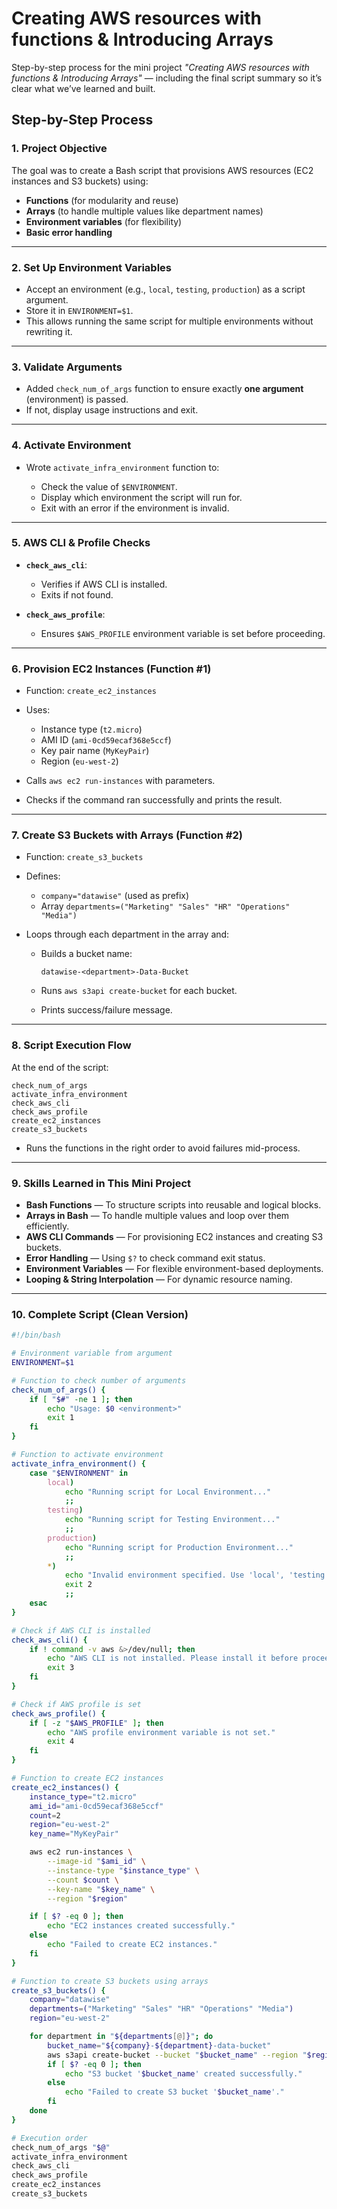 # Creating AWS resources with functions &amp; Introducing Arrays

Step-by-step process for the mini project *"Creating AWS resources with functions & Introducing Arrays"* — including the final script summary so it’s clear what we’ve learned and built.


## **Step-by-Step Process**

### **1. Project Objective**

The goal was to create a Bash script that provisions AWS resources (EC2 instances and S3 buckets) using:

* **Functions** (for modularity and reuse)
* **Arrays** (to handle multiple values like department names)
* **Environment variables** (for flexibility)
* **Basic error handling**

---

### **2. Set Up Environment Variables**

* Accept an environment (e.g., `local`, `testing`, `production`) as a script argument.
* Store it in `ENVIRONMENT=$1`.
* This allows running the same script for multiple environments without rewriting it.

---

### **3. Validate Arguments**

* Added `check_num_of_args` function to ensure exactly **one argument** (environment) is passed.
* If not, display usage instructions and exit.

---

### **4. Activate Environment**

* Wrote `activate_infra_environment` function to:

  * Check the value of `$ENVIRONMENT`.
  * Display which environment the script will run for.
  * Exit with an error if the environment is invalid.

---

### **5. AWS CLI & Profile Checks**

* **`check_aws_cli`**:

  * Verifies if AWS CLI is installed.
  * Exits if not found.
* **`check_aws_profile`**:

  * Ensures `$AWS_PROFILE` environment variable is set before proceeding.

---

### **6. Provision EC2 Instances (Function #1)**

* Function: `create_ec2_instances`
* Uses:

  * Instance type (`t2.micro`)
  * AMI ID (`ami-0cd59ecaf368e5ccf`)
  * Key pair name (`MyKeyPair`)
  * Region (`eu-west-2`)
* Calls `aws ec2 run-instances` with parameters.
* Checks if the command ran successfully and prints the result.

---

### **7. Create S3 Buckets with Arrays (Function #2)**

* Function: `create_s3_buckets`
* Defines:

  * `company="datawise"` (used as prefix)
  * Array `departments=("Marketing" "Sales" "HR" "Operations" "Media")`
* Loops through each department in the array and:

  * Builds a bucket name:

    ```
    datawise-<department>-Data-Bucket
    ```
  * Runs `aws s3api create-bucket` for each bucket.
  * Prints success/failure message.

---

### **8. Script Execution Flow**

At the end of the script:

```
check_num_of_args
activate_infra_environment
check_aws_cli
check_aws_profile
create_ec2_instances
create_s3_buckets
```

* Runs the functions in the right order to avoid failures mid-process.

---

### **9. Skills Learned in This Mini Project**

* **Bash Functions** — To structure scripts into reusable and logical blocks.
* **Arrays in Bash** — To handle multiple values and loop over them efficiently.
* **AWS CLI Commands** — For provisioning EC2 instances and creating S3 buckets.
* **Error Handling** — Using `$?` to check command exit status.
* **Environment Variables** — For flexible environment-based deployments.
* **Looping & String Interpolation** — For dynamic resource naming.

---

### **10. Complete Script (Clean Version)**

```bash
#!/bin/bash

# Environment variable from argument
ENVIRONMENT=$1

# Function to check number of arguments
check_num_of_args() {
    if [ "$#" -ne 1 ]; then
        echo "Usage: $0 <environment>"
        exit 1
    fi
}

# Function to activate environment
activate_infra_environment() {
    case "$ENVIRONMENT" in
        local)
            echo "Running script for Local Environment..."
            ;;
        testing)
            echo "Running script for Testing Environment..."
            ;;
        production)
            echo "Running script for Production Environment..."
            ;;
        *)
            echo "Invalid environment specified. Use 'local', 'testing', or 'production'."
            exit 2
            ;;
    esac
}

# Check if AWS CLI is installed
check_aws_cli() {
    if ! command -v aws &>/dev/null; then
        echo "AWS CLI is not installed. Please install it before proceeding."
        exit 3
    fi
}

# Check if AWS profile is set
check_aws_profile() {
    if [ -z "$AWS_PROFILE" ]; then
        echo "AWS profile environment variable is not set."
        exit 4
    fi
}

# Function to create EC2 instances
create_ec2_instances() {
    instance_type="t2.micro"
    ami_id="ami-0cd59ecaf368e5ccf"
    count=2
    region="eu-west-2"
    key_name="MyKeyPair"

    aws ec2 run-instances \
        --image-id "$ami_id" \
        --instance-type "$instance_type" \
        --count $count \
        --key-name "$key_name" \
        --region "$region"

    if [ $? -eq 0 ]; then
        echo "EC2 instances created successfully."
    else
        echo "Failed to create EC2 instances."
    fi
}

# Function to create S3 buckets using arrays
create_s3_buckets() {
    company="datawise"
    departments=("Marketing" "Sales" "HR" "Operations" "Media")
    region="eu-west-2"

    for department in "${departments[@]}"; do
        bucket_name="${company}-${department}-data-bucket"
        aws s3api create-bucket --bucket "$bucket_name" --region "$region"
        if [ $? -eq 0 ]; then
            echo "S3 bucket '$bucket_name' created successfully."
        else
            echo "Failed to create S3 bucket '$bucket_name'."
        fi
    done
}

# Execution order
check_num_of_args "$@"
activate_infra_environment
check_aws_cli
check_aws_profile
create_ec2_instances
create_s3_buckets
```
